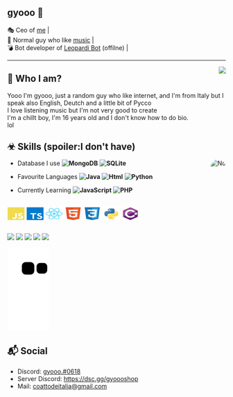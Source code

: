 ## gyooo 🎴

🎭 Ceo of  [me](https://gyooo.tk)  |<br>
🎩 Normal guy who like [music](https://open.spotify.com/playlist/7bAC0NoIfBewu3xxYXiGuU?si=809d0d7ddd3d4a6a)  |<br>
💣 Bot developer of [Leopardi Bot](https://discord.com/api/oauth2/authorize?client_id=951477891680567327&permissions=8&scope=bot) (offilne) |<br>

---

<a href="https://discord.com/users/663466224365338624">
  <img src="https://lanyard-profile-readme.vercel.app/api/663466224365338624?theme=dark&animated=true&hideDiscrim=false&borderRadius=30px&idleMessage=Nah%20I'm%20just%20alone..." align="right" />
</a>

## 🍷 Who I am?

Yooo I'm gyooo, just a random guy who like internet, and I'm from Italy but I speak also English, Deutch and a little bit of Руссо<br>
I love listening music but I'm not very good to create<br>
I'm a chillt boy, I'm 16 years old and I don't know how to do bio. <br>
lol

## ☣ Skills (spoiler:I don't have)

<img align="right" alt="No" height="150" style="border-radius:50px;" src="https://cdn.discordapp.com/attachments/950107888649637959/959104623245950997/a_76ec56dfd54c63e7160dcf6f1be88ad2_1.gif?size=4096">

- Database I use **![MongoDB](https://img.shields.io/badge/MongoDB-%234ea94b.svg?style=for-the-badge&logo=mongodb&logoColor=white)** **![SQLite](https://img.shields.io/badge/sqlite-%2307405e.svg?style=for-the-badge&logo=sqlite&logoColor=white)**

- Favourite Languages **![Java](https://img.shields.io/badge/java-%23ED8B00.svg?style=for-the-badge&logo=java&logoColor=white)** **![Html](https://img.shields.io/badge/-HTML-black?&logo=html5)** **![Python](https://img.shields.io/badge/python-3670A0?style=for-the-badge&logo=python&logoColor=ffdd54)**

- Currently Learning **![JavaScript](https://img.shields.io/badge/javascript-%23323330.svg?style=for-the-badge&logo=javascript&logoColor=%23F7DF1E)** **![PHP](https://img.shields.io/badge/php-%23777BB4.svg?style=for-the-badge&logo=php&logoColor=white)**


</div>
<div style="display: inline_block"><br>
  <img align="center" alt="Js" height="30" width="40" src="https://raw.githubusercontent.com/devicons/devicon/master/icons/javascript/javascript-plain.svg">
  <img align="center" alt="Ts" height="30" width="40" src="https://raw.githubusercontent.com/devicons/devicon/master/icons/typescript/typescript-plain.svg">
  <img align="center" alt="React" height="30" width="40" src="https://raw.githubusercontent.com/devicons/devicon/master/icons/react/react-original.svg">
  <img align="center" alt="HTML" height="30" width="40" src="https://raw.githubusercontent.com/devicons/devicon/master/icons/html5/html5-original.svg">
  <img align="center" alt="CSS" height="30" width="40" src="https://raw.githubusercontent.com/devicons/devicon/master/icons/css3/css3-original.svg">
  <img align="center" alt="Python" height="30" width="40" src="https://raw.githubusercontent.com/devicons/devicon/master/icons/python/python-original.svg">
  <img align="center" alt="Rafa-Csharp" height="30" width="40" src="https://raw.githubusercontent.com/devicons/devicon/master/icons/csharp/csharp-original.svg">
  
</div>
  
  ##
 
<div> 
  <a href="https://www.youtube.com/channel/UCWw6_NJsSu5hnet_QgL2vTQ" target="_blank"><img src="https://img.shields.io/badge/YouTube-FF0000?style=for-the-badge&logo=youtube&logoColor=white" target="_blank"></a>
  <a href="https://instagram.com/cicciogamer_89" target="_blank"><img src="https://img.shields.io/badge/-Instagram-%23E4405F?style=for-the-badge&logo=instagram&logoColor=white" target="_blank"></a>
 	<a href="https://www.twitch.tv/gyooo_tv" target="_blank"><img src="https://img.shields.io/badge/Twitch-9146FF?style=for-the-badge&logo=twitch&logoColor=white" target="_blank"></a>
 <a href="https://discord.gg/ezss" target="_blank"><img src="https://img.shields.io/badge/Discord-7289DA?style=for-the-badge&logo=discord&logoColor=white" target="_blank"></a> 
  <a href = "cicciogamer89@gmail.com"><img src="https://img.shields.io/badge/-Gmail-%23333?style=for-the-badge&logo=gmail&logoColor=white" target="_blank"></a>
 
  ![Snake animation](https://github.com/rafaballerini/rafaballerini/blob/output/github-contribution-grid-snake.svg)
  
 
</div>

## 📬 Social

- Discord: [gyooo.#0618](https://discord.com/users/663466224365338624)
- Server Discord: https://dsc.gg/gyoooshop
- Mail: coattodeitalia@gmail.com

